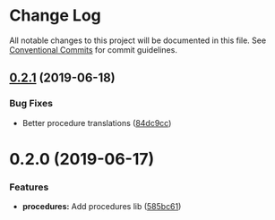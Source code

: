 # Change Log

All notable changes to this project will be documented in this file.
See [Conventional Commits](https://conventionalcommits.org) for commit guidelines.

## [0.2.1](https://github.com/cozy/cozy-libs/compare/cozy-procedures@0.2.0...cozy-procedures@0.2.1) (2019-06-18)


### Bug Fixes

* Better procedure translations ([84dc9cc](https://github.com/cozy/cozy-libs/commit/84dc9cc))





# 0.2.0 (2019-06-17)


### Features

* **procedures:** Add procedures lib ([585bc61](https://github.com/cozy/cozy-libs/commit/585bc61))
